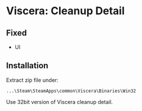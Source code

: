 Viscera: Cleanup Detail
=======================

Fixed
-----
- UI

Installation
------------
Extract zip file under:

    ...\Steam\SteamApps\common\Viscera\Binaries\Win32

Use 32bit version of Viscera cleanup detail.
